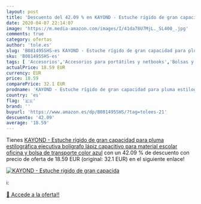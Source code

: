 ```yaml
---
layout: post
title: 'Descuento del 42.09 % en KAYOND - Estuche rígido de gran capacida'
date: 2020-04-07 22:14:07
image: 'https://m.media-amazon.com/images/I/41da78U7MjL._SL400_.jpg'
comments: true
category: ofertas
author: 'tole.es'
slug: 'B081495SHS-es KAYOND - Estuche rígido de gran capacidad para pluma...'
sku: 'B081495SHS-es'
tags: [ 'Accesorios','Accesorios para portátiles y netbooks','Bolsas y fundas para portátiles y netbooks','Bolígrafos, lápices y útiles de escritura','Equipaje','Informática','Mochilas','Mochilas para portátiles y netbooks','Mochilas tipo casual','Oficina y papelería','Rotuladores permanentes','Rotuladores y subrayadores','bolígrafo','escolar','lápiz','material', ]
actualPrice: 18.59 EUR
currency: EUR
price: 18.59
comparePrice: 32.1 EUR
prodname: 'KAYOND - Estuche rígido de gran capacidad para pluma estilográfica ejecutiva  bolígrafo  lápiz capacitivo  para material escolar  oficina y bolsa de transporte  color azul'
country: 'es'
flag: '🇪🇸'
brand: ''
buyurl: 'https://www.amazon.es/dp/B081495SHS/?tag=tolees-21'
descuento: '42.09'
average: '18.59'
---
```


Tienes [KAYOND - Estuche rígido de gran capacidad para pluma estilográfica ejecutiva  bolígrafo  lápiz capacitivo  para material escolar  oficina y bolsa de transporte  color azul](https://www.amazon.es/dp/B081495SHS/?tag=tolees-21) con un 42.09 % de descuento con precio de oferta de 18.59 EUR (original: 32.1 EUR) en el siguiente enlace!

[![KAYOND - Estuche rígido de gran capacida](https://m.media-amazon.com/images/I/41da78U7MjL._SL400_.jpg)](https://www.amazon.es/dp/B081495SHS/?tag=tolees-21)

ℹ️:


[🛒 Accede a la oferta!!](https://www.amazon.es/dp/B081495SHS/?tag=tolees-21)

